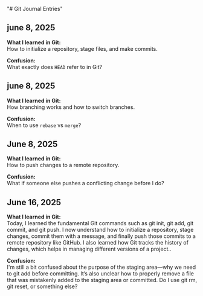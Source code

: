 "# Git Journal Entries" 
## june 8, 2025
**What I learned in Git:**  
How to initialize a repository, stage files, and make commits.

**Confusion:**  
What exactly does `HEAD` refer to in Git?

## june 8, 2025
**What I learned in Git:**  
How branching works and how to switch branches.

**Confusion:**  
When to use `rebase` vs `merge`?

## June 8, 2025
**What I learned in Git:**  
How to push changes to a remote repository.

**Confusion:**  
What if someone else pushes a conflicting change before I do?

## June 16, 2025
**What I learned in Git:**  
Today, I learned the fundamental Git commands such as git init, git add, git commit, and git push. I now understand how to initialize a repository, stage changes, commit them with a message, and finally push those commits to a remote repository like GitHub. I also learned how Git tracks the history of changes, which helps in managing different versions of a project..

**Confusion:**  
I'm still a bit confused about the purpose of the staging area—why we need to git add before committing. It’s also unclear how to properly remove a file that was mistakenly added to the staging area or committed. Do I use git rm, git reset, or something else?
